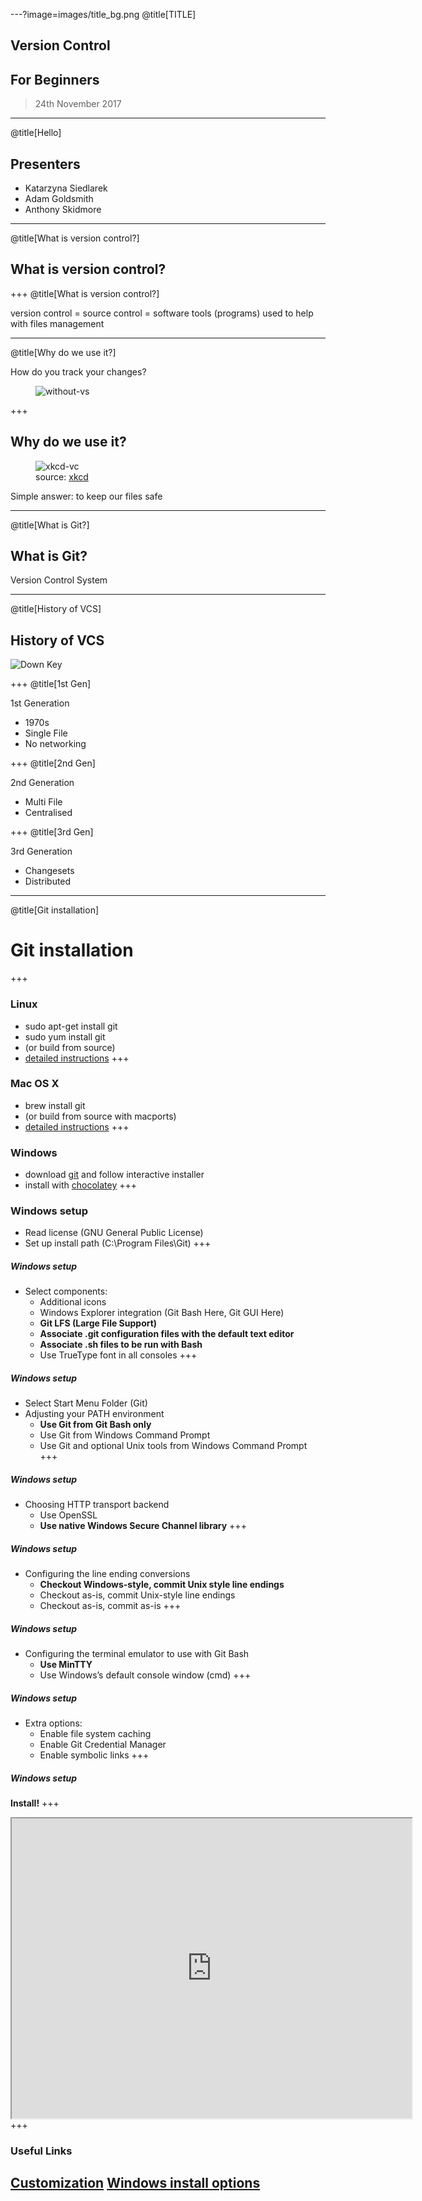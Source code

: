 ---?image=images/title_bg.png
@title[TITLE]
## Version Control
## For Beginners
> 24th November 2017

---
@title[Hello]

## Presenters

* Katarzyna Siedlarek
* Adam Goldsmith
* Anthony Skidmore

---
@title[What is version control?]

## What is version control?

+++
@title[What is version control?]

version control = source control = software tools (programs) used to help with files management

---
@title[Why do we use it?]

<p>How do you track your changes?</p>
<figure>
<img src="images/without-vs.png" alt="without-vs">
</figure>

+++
## Why do we use it?
<figure>
<img src="images/vc-xkcd.jpg" alt="xkcd-vc">
<figcaption>source: <a href="https://xkcd.com/">xkcd</a></figcaption>
</figure>

<p>Simple answer: to keep our files safe</p>
	
---

@title[What is Git?]

## What is Git?

Version Control System

---
@title[History of VCS]

## History of VCS

![Down Key](images/down.png)

+++
@title[1st Gen]

1st Generation
* 1970s
* Single File
* No networking

+++
@title[2nd Gen]

2nd Generation
* Multi File
* Centralised

+++
@title[3rd Gen]

3rd Generation
* Changesets
* Distributed

---
@title[Git installation]
# Git installation
+++
### Linux
* sudo apt-get install git
* sudo yum install git
* (or build from source)
* [detailed instructions](https://git-scm.com/download/linux)
+++
### Mac OS X
* brew install git
* (or build from source with macports)
* [detailed instructions](https://git-scm.com/download/mac)
+++
### Windows
* download [git](https://git-scm.com/download/windows) and follow interactive installer
* install with [chocolatey](https://chocolatey.org/packages/git)
+++
### Windows setup

* Read license (GNU General Public License)
* Set up install path (C:\Program Files\Git)
+++
##### Windows setup

* Select components:
    * Additional icons
    * Windows Explorer integration (Git Bash Here, Git GUI Here)
    * __Git LFS (Large File Support)__
    * __Associate .git configuration files with the default text editor__
    * __Associate .sh files to be run with Bash__
    * Use TrueType font in all consoles
+++
##### Windows setup

* Select Start Menu Folder (Git)
* Adjusting your PATH environment
    * __Use Git from Git Bash only__
    * Use Git from Windows Command Prompt
    * Use Git and optional Unix tools from Windows Command Prompt
+++
##### Windows setup

* Choosing HTTP transport backend
    * Use OpenSSL
    * __Use native Windows Secure Channel library__
+++
##### Windows setup

* Configuring the line ending conversions
    * __Checkout Windows-style, commit Unix style line endings__
    * Checkout as-is, commit Unix-style line endings
    * Checkout as-is, commit as-is
+++
##### Windows setup

* Configuring the terminal emulator to use with Git Bash
    * __Use MinTTY__
    * Use Windows’s default console window (cmd)
+++
##### Windows setup

* Extra options:
    * Enable file system caching
    * Enable Git Credential Manager
    * Enable symbolic links
+++
##### Windows setup
__Install!__
+++
<iframe src="https://drive.google.com/file/d/1Up28TxJ3xJRXAUQf9LGsUJ5L0xvWOUMc/preview" width="640" height="480"></iframe>
+++

### Useful Links
[Customization](https://git-scm.com/book/en/v2/Customizing-Git-Git-Configuration)
[Windows install options](http://www.jamessturtevant.com/posts/5-Ways-to-install-git-on-Windows/)
---

